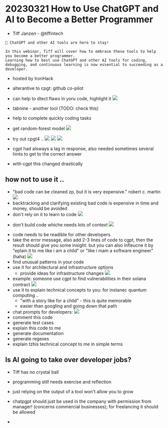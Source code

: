 # 20230321 How to Use ChatGPT and AI to Become a Better Programmer

* Tiff Janzen - @tiffintech
```
🚀 ChatGPT and other AI tools are here to stay!

In this webinar, Tiff will cover how to embrace these tools to help you become a better programmer.
Learning how to best use ChatGPT and other AI tools for coding, debugging, and continuous learning is now essential to succeeding as a developer.
```
* hosted by IronHack

* alterantive to cpgt: github co-pilot
* can help to dtect flaws in yoru code, highlight it
![](img00.png)
* tabnine - another tool (TODO: check this)
* help to complete quickly coding tasks
* get random-forest model
![](img01.png)
* try out cpgt4 ..
![](img02.png)
![](img03.png)
![](img04.png)
* cgpt had alsways a lag in response, also needed sometimes several hints to get to the correct answer
* with cgpt this changed drastically
## how not to use it ..
* "bad code can be cleaned zp, but it is very expensive." robert c. martin
![](img05.png)
* backtracking and clarifying existing bad code is expensive in time and money, should be avoided
* don't rely on it to learn to code
![](img06.png)
+ don't build code whiche needs lots of context
![](img07.png)
* code needs to be readible for other developers
* take the error message, also add 2-3 lines of code to cgpt, then the result should give you some insight: but you can also infleucne it by "eplain it to me like i am a child" or "like i mam a software engineer" (haha)
![](img08.png)
* find unusual patterns in your code
* use it for architectural and infrastructure options
  * provide ideas for infrastructure changes
![](img09.png)
* example: someone use cgpt to find vulnerabilities in their solana contract
![](img10.png)
* use it to explain technical concepts to you: for instanec quantum computing ..
  * "with a story like for a child" - this is quite memorable
  * easier than googling and going down that path
* chat prompts for developers:
![](img11.png)
* comment this code
* generate test cases
* explain this code to me
* generate documentation
* generate regexes
* explain tzhis technical concept to me in simple terms

## Is AI going to take over developer jobs?
* Tiff has no crystal ball
* programming still needs exercise and reflection
* just relying on the output of a tool won't allow you to grow

* chatpgpt should just be used in the company with permission from manager! (concerns commercial businesses); for freelancing it should be allowed
* 
